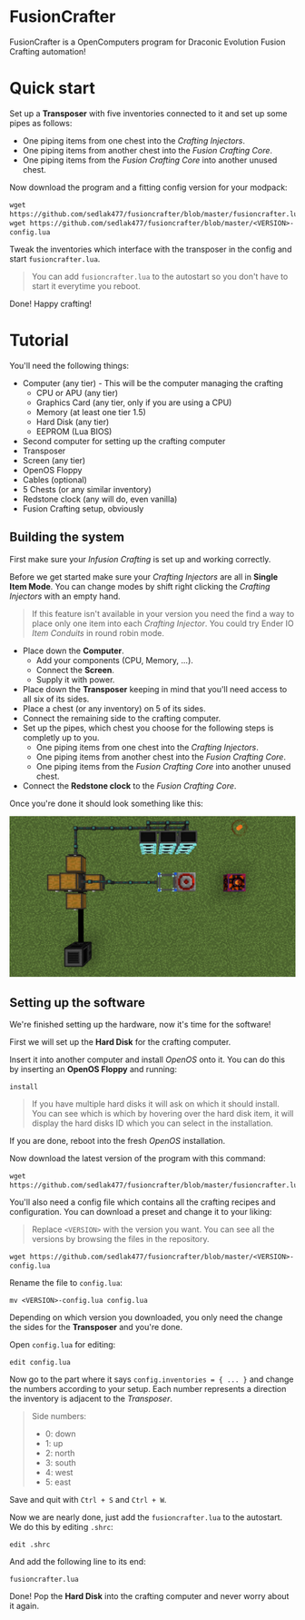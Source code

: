# FusionCrafter
FusionCrafter is a OpenComputers program for Draconic Evolution Fusion Crafting automation!

# Quick start

Set up a **Transposer** with five inventories connected to it and set up some pipes as follows:

* One piping items from one chest into the *Crafting Injectors*.
* One piping items from another chest into the *Fusion Crafting Core*.
* One piping items from the *Fusion Crafting Core* into another unused chest.

Now download the program and a fitting config version for your modpack:

```shell
wget https://github.com/sedlak477/fusioncrafter/blob/master/fusioncrafter.lua
wget https://github.com/sedlak477/fusioncrafter/blob/master/<VERSION>-config.lua
```

Tweak the inventories which interface with the transposer in the config and start `fusioncrafter.lua`.

> You can add `fusioncrafter.lua` to the autostart so you don't have to start it everytime you reboot.

Done! Happy crafting!

# Tutorial

You'll need the following things:

* Computer (any tier)  - This will be the computer managing the crafting
  * CPU or APU (any tier)
  * Graphics Card (any tier, only if you are using a CPU)
  * Memory (at least one tier 1.5)
  * Hard Disk (any tier)
  * EEPROM (Lua BIOS)
* Second computer for setting up the crafting computer
* Transposer
* Screen (any tier)
* OpenOS Floppy
* Cables (optional)
* 5 Chests (or any similar inventory)
* Redstone clock (any will do, even vanilla)
* Fusion Crafting setup, obviously

## Building the system

First make sure your *Infusion Crafting* is set up and working correctly.

Before we get started make sure your *Crafting Injectors* are all in **Single Item Mode**. You can change modes by shift right clicking the *Crafting Injectors* with an empty hand.

> If this feature isn't available in your version you need the find a way to place only one item into each *Crafting Injector*. You could try Ender IO *Item Conduits* in round robin mode.

* Place down the **Computer**.
  * Add your components (CPU, Memory, ...).
  * Connect the **Screen**.
  * Supply it with power.
* Place down the **Transposer** keeping in mind that you'll need access to all six of its sides.
* Place a chest (or any inventory) on 5 of its sides.
* Connect the remaining side to the crafting computer.
* Set up the pipes, which chest you choose for the following steps is completly up to you.
  * One piping items from one chest into the *Crafting Injectors*.
  * One piping items from another chest into the *Fusion Crafting Core*.
  * One piping items from the *Fusion Crafting Core* into another unused chest.
* Connect the **Redstone clock** to the *Fusion Crafting Core*.

Once you're done it should look something like this:

![Setup](images/setup.png)

## Setting up the software

We're finished setting up the hardware, now it's time for the software!

First we will set up the **Hard Disk** for the crafting computer.

Insert it into another computer and install *OpenOS* onto it. You can do this by inserting an **OpenOS Floppy** and running:

```shell
install
```

> If you have multiple hard disks it will ask on which it should install. You can see which is which by hovering over the hard disk item, it will display the hard disks ID which you can select in the installation.

If you are done, reboot into the fresh *OpenOS* installation.

Now download the latest version of the program with this command:

```shell
wget https://github.com/sedlak477/fusioncrafter/blob/master/fusioncrafter.lua
```

You'll also need a config file which contains all the crafting recipes and configuration. You can download a preset and change it to your liking:

> Replace `<VERSION>` with the version you want. You can see all the versions by browsing the files in the repository.

```shell
wget https://github.com/sedlak477/fusioncrafter/blob/master/<VERSION>-config.lua
```

Rename the file to `config.lua`:

```shell
mv <VERSION>-config.lua config.lua
```

Depending on which version you downloaded, you only need the change the sides for the **Transposer** and you're done.

Open `config.lua` for editing:

```
edit config.lua
```

Now go to the part where it says `config.inventories = { ... }` and change the numbers according to your setup. Each number represents a direction the inventory is adjacent to the *Transposer*.

> Side numbers:
> * 0: down
> * 1: up
> * 2: north
> * 3: south
> * 4: west
> * 5: east

Save and quit with `Ctrl + S` and `Ctrl + W`.

Now we are nearly done, just add the `fusioncrafter.lua` to the autostart. We do this by editing `.shrc`:

```shell
edit .shrc
```

And add the following line to its end:

```shell
fusioncrafter.lua
```

Done! Pop the **Hard Disk** into the crafting computer and never worry about it again.